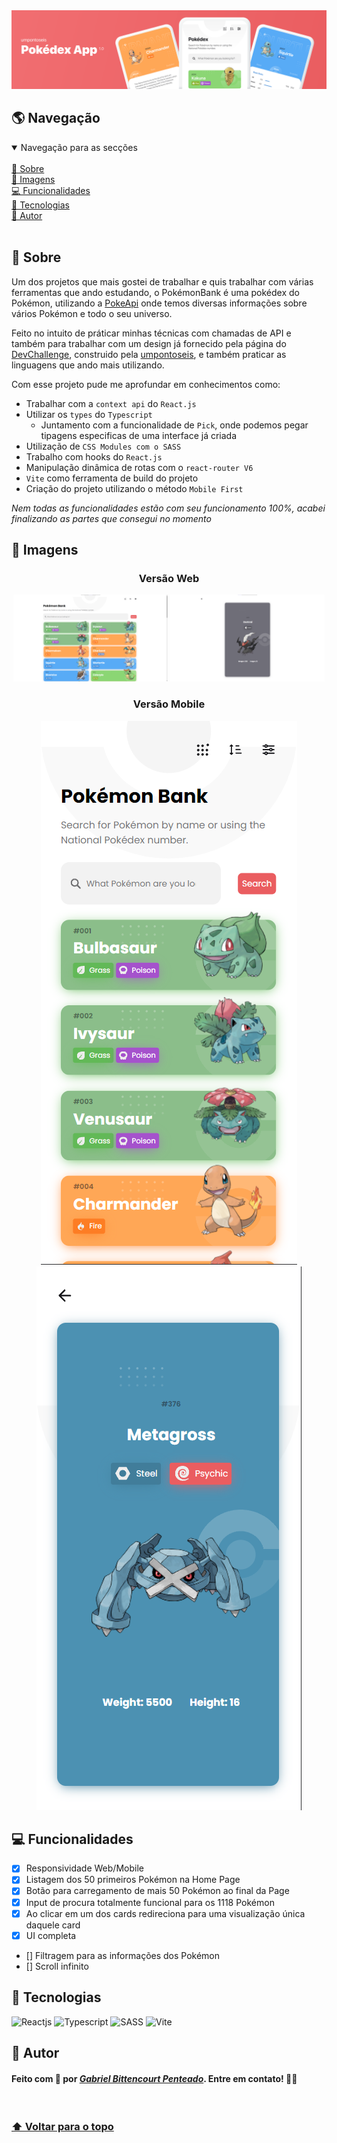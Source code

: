 <img src='public/github-imgs/banner.svg' alt="Banner da pokédex" />

<br/>

## 🌎 Navegação
<details open>
  <summary>Navegação para as secções</summary>
  <br/>
  <a href="#-sobre">📝 Sobre</a>
  <br/>
  <a href="#-imagens">📸 Imagens</a>
  <br/>
  <a href="#-funcionalidades">💻 Funcionalidades</a>
  <br/>
  <a href="#-tecnologias">🧰 Tecnologias</a>
  <br/>
  <a href="#-autor">👤 Autor</a>
</details>

<br/>

## 📝 Sobre
Um dos projetos que mais gostei de trabalhar e quis trabalhar com várias ferramentas que ando estudando, o PokémonBank é uma pokédex do Pokémon, utilizando a [PokeApi](https://pokeapi.co/docs/v2) onde temos diversas informações sobre vários Pokémon e todo o seu universo.

Feito no intuito de práticar minhas técnicas com chamadas de API e também para trabalhar com um design já fornecido pela página do [DevChallenge](https://www.devchallenge.com.br), construido pela [umpontoseis](https://www.linkedin.com/company/umpontoseis/), e também praticar as linguagens que ando mais utilizando.

Com esse projeto pude me aprofundar em conhecimentos como:
  - Trabalhar com a `context api` do `React.js`
  - Utilizar os `types` do `Typescript`
    - Juntamento com a funcionalidade de `Pick`, onde podemos pegar tipagens especificas de uma interface já criada
  - Utilização de `CSS Modules com o SASS`
  - Trabalho com hooks do `React.js`
  - Manipulação dinâmica de rotas com o `react-router V6`
  - `Vite` como ferramenta de build do projeto
  - Criação do projeto utilizando o método `Mobile First`

*Nem todas as funcionalidades estão com seu funcionamento 100%, acabei finalizando as partes que consegui no momento*

## 📸 Imagens
<h3 align="center">Versão Web</h3>
<div align="center">
  <img src="public/github-imgs/home.png" width=49% />
  <img src="public/github-imgs/pokemon-details.png" width=49% />
</div>
<h3 align="center">Versão Mobile</h3>
<div align="center">
  <img src="public/github-imgs/home-mobile.png" height=49% />
  <img src="public/github-imgs/pokemon-details-mobile.png" height=49% />
</div>

## 💻 Funcionalidades
  - [x] Responsividade Web/Mobile
  - [x] Listagem dos 50 primeiros Pokémon na Home Page
  - [x] Botão para carregamento de mais 50 Pokémon ao final da Page
  - [x] Input de procura totalmente funcional para os 1118 Pokémon
  - [x] Ao clicar em um dos cards redireciona para uma visualização única daquele card
  - [x] UI completa
  - [] Filtragem para as informações dos Pokémon
  - [] Scroll infinito

## 🧰 Tecnologias
<div>
  <img src="https://img.shields.io/static/v1?label=&message=Reactjs&color=%2332323240&style=for-the-badge&logo=React" alt="Reactjs" />
  <img src="https://img.shields.io/static/v1?label=&message=Typescript&color=%2332323240&style=for-the-badge&logo=Typescript" alt="Typescript" />
  <img src="https://img.shields.io/static/v1?label=&message=Sass&color=%2332323240&style=for-the-badge&logo=sass" alt="SASS" />
  <img src="https://img.shields.io/static/v1?label=&message=Vite&color=%2332323240&style=for-the-badge&logo=vite" alt="Vite" />
</div>

## 👤 Autor
#### Feito com 🤎 por *[Gabriel Bittencourt Penteado](https://www.linkedin.com/in/gabriel-bittencourt-penteado/)*. Entre em contato! 👋🏽

<br/>

### <a href="#-navegação">⬆ Voltar para o topo</a>